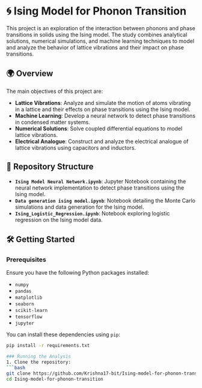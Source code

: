 # 🌀 Ising Model for Phonon Transition

This project is an exploration of the interaction between phonons and phase transitions in solids using the Ising model. The study combines analytical solutions, numerical simulations, and machine learning techniques to model and analyze the behavior of lattice vibrations and their impact on phase transitions.

## 🌍 Overview

The main objectives of this project are:

- **Lattice Vibrations**: Analyze and simulate the motion of atoms vibrating in a lattice and their effects on phase transitions using the Ising model.
- **Machine Learning**: Develop a neural network to detect phase transitions in condensed matter systems.
- **Numerical Solutions**: Solve coupled differential equations to model lattice vibrations.
- **Electrical Analogue**: Construct and analyze the electrical analogue of lattice vibrations using capacitors and inductors.

## 📂 Repository Structure

- **`Ising Model Neural Network.ipynb`**: Jupyter Notebook containing the neural network implementation to detect phase transitions using the Ising model.
- **`Data generation ising model.ipynb`**: Notebook detailing the Monte Carlo simulations and data generation for the Ising model.
- **`Ising_Logistic_Regression.ipynb`**: Notebook exploring logistic regression on the Ising model data.

## 🛠️ Getting Started

### Prerequisites

Ensure you have the following Python packages installed:

- `numpy`
- `pandas`
- `matplotlib`
- `seaborn`
- `scikit-learn`
- `tensorflow`
- `jupyter`

You can install these dependencies using `pip`:
```bash
pip install -r requirements.txt

### Running the Analysis
1. Clone the repository:
```bash
git clone https://github.com/Krishna17-bit/Ising-model-for-phonon-transition.git
cd Ising-model-for-phonon-transition
